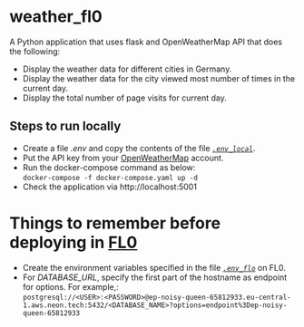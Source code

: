 # weather_fl0
A Python application that uses flask and OpenWeatherMap API that does the following:

* Display the weather data for different cities in Germany.
* Display the weather data for the city viewed most number of times in the current day.
* Display the total number of page visits for current day.

## Steps to run locally
* Create a file *.env* and copy the contents of the file *[`.env_local`](.env_local)*.
* Put the API key from your [OpenWeatherMap](https://openweathermap.org/) account.
* Run the docker-compose command as below:<br/>
`docker-compose -f docker-compose.yaml up -d`
* Check the application via http://localhost:5001

# Things to remember before deploying in [FL0](https://www.fl0.com/)
* Create the environment variables specified in the file *[`.env_flo`](.env_fl0)* on FL0.
* For *DATABASE_URL*, specify the first part of the hostname as endpoint for options. For example,:<br/>
`postgresql://<USER>:<PASSWORD>@ep-noisy-queen-65812933.eu-central-1.aws.neon.tech:5432/<DATABASE_NAME>?options=endpoint%3Dep-noisy-queen-65812933`


